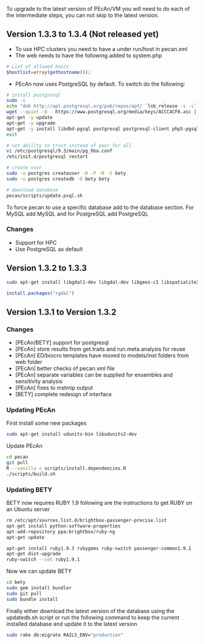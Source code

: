 To upgrade to the latest version of PEcAn/VM you will need to do each of the intermediate steps, you can not skip to the latest version.

## Version 1.3.3 to 1.3.4 (Not released yet)

- To use HPC clusters you need to have a <qsub/> under run/host in pecan.xml
- The web needs to have the following added to system.php
```php
# List of allowed hosts
$hostlist=array(gethostname());
```

- PEcAn now uses PostgreSQL by default. To switch do the following:
```bash
# install postgresql
sudo -s
echo "deb http://apt.postgresql.org/pub/repos/apt/ `lsb_release -s -c`-pgdg main" > /etc/apt/sources.list.d/pgdg.list
wget --quiet -O - https://www.postgresql.org/media/keys/ACCC4CF8.asc | apt-key add -
apt-get -y update
apt-get -y upgrade
apt-get -y install libdbd-pgsql postgresql postgresql-client php5-pgsql libpq-dev 
exit

# set ability to trust instead of peer for all
vi /etc/postgresql/9.3/main/pg_hba.conf 
/etc/init.d/postgresql restart

# create user
sudo -u postgres createuser -D -P -R -S bety
sudo -u postgres createdb -O bety bety 

# download database
pecan/scripts/update.psql.sh 
```

To force pecan to use a specific database add <driver> to the database section. For MySQL add <driver>MySQL</driver> and for PostgreSQL add <driver>PostgreSQL</driver>

### Changes

* Support for HPC
* Use PostgreSQL as default

## Version 1.3.2 to 1.3.3 

```bash
sudo apt-get install libgdal1-dev libgdal-dev libgeos-c1 libspatialite3
```

```r
install.packages("rgdal")
```

## Version 1.3.1 to Version 1.3.2

### Changes

* [PEcAn/BETY] support for postgresql
* [PEcAn] store results from get.traits and run.meta.analysis for reuse
* [PEcAn] ED/biocro templates have moved to models/inst folders from web folder
* [PEcAn] better checks of pecan.xml file
* [PEcAn] separate variables can be supplied for ensembles and sensitivity analysis
* [PEcAn] fixes to mstmip output
* [BETY] complete redesign of interface

### Updating PEcAn

First install some new packages
```bash
sudo apt-get install udunits-bin libudunits2-dev
```

Update PEcAn
```bash
cd pecan
git pull
R --vanilla < scripts/install.dependencies.R
./scripts/build.sh
```

### Updating BETY

BETY now requires RUBY 1.9 following are the instructions to get RUBY on an Ubuntu server
```bash
rm /etc/apt/sources.list.d/brightbox-passenger-precise.list 
apt-get install python-software-properties
apt-add-repository ppa:brightbox/ruby-ng
apt-get update

apt-get install ruby1.9.3 rubygems ruby-switch passenger-common1.9.1
apt-get dist-upgrade
ruby-switch --set ruby1.9.1
```

Now we can update BETY
```bash
cd bety
sudo gem install bundler
sudo git pull
sudo bundle install
```

Finally either download the latest version of the database using the updatedb.sh script or run the following command to keep the current installed database and update it to the latest version
```bash
sudo rake db:migrate RAILS_ENV="production"
```